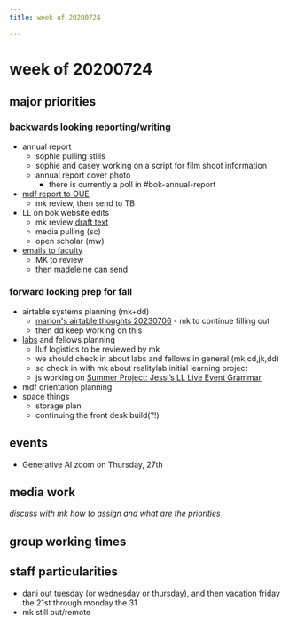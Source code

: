 ```yaml
---
title: week of 20200724

---
```


# week of 20200724

## major priorities
### backwards looking reporting/writing
* annual report
    * sophie pulling stills
    * sophie and casey working on a script for film shoot information
    * annual report cover photo
        * there is currently a poll in #bok-annual-report
* [mdf report to OUE](https://docs.google.com/document/d/14vQzFwAxpqLtIFgCbzo23O5i7Da8jDG4tDrUzVHzGg0/edit#heading=h.c6fwtzb389kp)
    * mk review, then send to TB
* LL on bok website edits
    * mk review [draft text](https://drive.google.com/drive/folders/1k_Lh9v17yz3xdwxVVsdXMvVBMK-M31o-)
    * media pulling (sc)
    * open scholar (mw)
* [emails to faculty](https://hackmd.io/@ll-summer-23/Bk2ncmoFh)
    * MK to review
    * then madeleine can send
### forward looking prep for fall
* airtable systems planning (mk+dd)
    * [marlon's airtable thoughts 20230706](/Ti4vjUotSlqI874KVKy9Vw) - mk to continue filling out 
    * then dd keep working on this
* [labs](https://hackmd.io/@ll-summer-23/r13tuFkdh/%2FF-BW3iubSFaKmbA5Dc6aeQ) and fellows planning
    * lluf logistics to be reviewed by mk
    * we should check in about labs and fellows in general (mk,cd,jk,dd)
    * sc check in with mk about realitylab initial learning project
    * js working on [Summer Project: Jessi’s LL Live Event Grammar](/KKLnuTmWQeqdRjK_rGCJEQ)
* mdf orientation planning
* space things
    * storage plan
    * continuing the front desk build(?!)
    

## events

* Generative AI zoom on Thursday, 27th
    
## media work
*discuss with mk how to assign and what are the priorities*


## group working times


## staff particularities

* dani out tuesday (or wednesday or thursday), and then vacation friday the 21st through monday the 31
* mk still out/remote